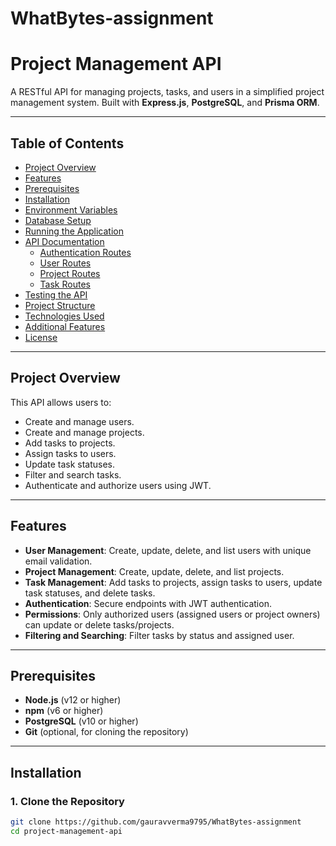 ﻿# WhatBytes-assignment
# **Project Management API**

A RESTful API for managing projects, tasks, and users in a simplified project management system. Built with **Express.js**, **PostgreSQL**, and **Prisma ORM**.

---

## **Table of Contents**

- [Project Overview](#project-overview)
- [Features](#features)
- [Prerequisites](#prerequisites)
- [Installation](#installation)
- [Environment Variables](#environment-variables)
- [Database Setup](#database-setup)
- [Running the Application](#running-the-application)
- [API Documentation](#api-documentation)
  - [Authentication Routes](#authentication-routes)
  - [User Routes](#user-routes)
  - [Project Routes](#project-routes)
  - [Task Routes](#task-routes)
- [Testing the API](#testing-the-api)
- [Project Structure](#project-structure)
- [Technologies Used](#technologies-used)
- [Additional Features](#additional-features)
- [License](#license)

---

## **Project Overview**

This API allows users to:

- Create and manage users.
- Create and manage projects.
- Add tasks to projects.
- Assign tasks to users.
- Update task statuses.
- Filter and search tasks.
- Authenticate and authorize users using JWT.

---

## **Features**

- **User Management**: Create, update, delete, and list users with unique email validation.
- **Project Management**: Create, update, delete, and list projects.
- **Task Management**: Add tasks to projects, assign tasks to users, update task statuses, and delete tasks.
- **Authentication**: Secure endpoints with JWT authentication.
- **Permissions**: Only authorized users (assigned users or project owners) can update or delete tasks/projects.
- **Filtering and Searching**: Filter tasks by status and assigned user.

---

## **Prerequisites**

- **Node.js** (v12 or higher)
- **npm** (v6 or higher)
- **PostgreSQL** (v10 or higher)
- **Git** (optional, for cloning the repository)

---

## **Installation**

### **1. Clone the Repository**

```bash
git clone https://github.com/gauravverma9795/WhatBytes-assignment
cd project-management-api
